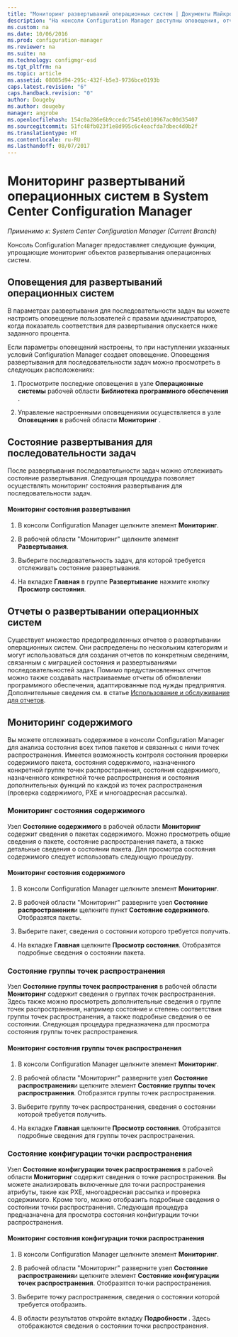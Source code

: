 ```yaml
---
title: "Мониторинг развертываний операционных систем | Документы Майкрософт"
description: "На консоли Configuration Manager доступны оповещения, отчеты и различные индикаторы состояния, упрощающие отслеживание объектов развертывания операционной системы."
ms.custom: na
ms.date: 10/06/2016
ms.prod: configuration-manager
ms.reviewer: na
ms.suite: na
ms.technology: configmgr-osd
ms.tgt_pltfrm: na
ms.topic: article
ms.assetid: 08085d94-295c-432f-b5e3-9736bce0193b
caps.latest.revision: "6"
caps.handback.revision: "0"
author: Dougeby
ms.author: dougeby
manager: angrobe
ms.openlocfilehash: 154c0a286e6b9ccedc7545eb010967ac00d35407
ms.sourcegitcommit: 51fc48fb023f1e8d995c6c4eacfda7dbec4d0b2f
ms.translationtype: HT
ms.contentlocale: ru-RU
ms.lasthandoff: 08/07/2017
---
```

# <a name="monitor-operating-system-deployments-in-system-center-configuration-manager"></a>Мониторинг развертываний операционных систем в System Center Configuration Manager

*Применимо к: System Center Configuration Manager (Current Branch)*

Консоль Configuration Manager предоставляет следующие функции, упрощающие мониторинг объектов развертывания операционных систем.  


##  <a name="BKMK_OSDAlerts"></a> Оповещения для развертываний операционных систем  
 В параметрах развертывания для последовательности задач вы можете настроить оповещение пользователей с правами администраторов, когда показатель соответствия для развертывания опускается ниже заданного процента.  

 Если параметры оповещений настроены, то при наступлении указанных условий Configuration Manager создает оповещение. Оповещения развертывания для последовательности задач можно просмотреть в следующих расположениях:  

1.  Просмотрите последние оповещения в узле **Операционные системы** рабочей области **Библиотека программного обеспечения** .  

2.  Управление настроенными оповещениями осуществляется в узле **Оповещения** в рабочей области **Мониторинг** .  

##  <a name="BKMK_TSDeployStatus"></a> Состояние развертывания для последовательности задач  
 После развертывания последовательности задач можно отслеживать состояние развертывания. Следующая процедура позволяет осуществлять мониторинг состояния развертывания для последовательности задач.  

#### <a name="to-monitor-deployment-status"></a>Мониторинг состояния развертывания  

1.  В консоли Configuration Manager щелкните элемент **Мониторинг**.  

2.  В рабочей области "Мониторинг" щелкните элемент **Развертывания**.  

3.  Выберите последовательность задач, для которой требуется отслеживать состояние развертывания.  

4.  На вкладке **Главная** в группе **Развертывание** нажмите кнопку **Просмотр состояния**.  

##  <a name="BKMK_TSReports"></a> Отчеты о развертывании операционных систем  
 Существует множество предопределенных отчетов о развертывании операционных систем. Они распределены по нескольким категориям и могут использоваться для создания отчетов по конкретным сведениям, связанным с миграцией состояния и развертываниями последовательностей задач. Помимо предустановленных отчетов можно также создавать настраиваемые отчеты об обновлении программного обеспечения, адаптированные под нужды предприятия. Дополнительные сведения см. в статье [Использование и обслуживание для отчетов](../../core/servers/manage/operations-and-maintenance-for-reporting.md).  

##  <a name="BKMK_MonitorContent"></a> Мониторинг содержимого  
 Вы можете отслеживать содержимое в консоли Configuration Manager для анализа состояния всех типов пакетов и связанных с ними точек распространения. Имеется возможность контроля состояния проверки содержимого пакета, состояния содержимого, назначенного конкретной группе точек распространения, состояния содержимого, назначенного конкретной точке распространения и состояния дополнительных функций по каждой из точек распространения (проверка содержимого, PXE и многоадресная рассылка).  

###  <a name="BKMK_ContentStatus"></a> Мониторинг состояния содержимого  
 Узел **Состояние содержимого** в рабочей области **Мониторинг** содержит сведения о пакетах содержимого. Можно просмотреть общие сведения о пакете, состояние распространения пакета, а также детальные сведения о состоянии пакета. Для просмотра состояния содержимого следует использовать следующую процедуру.  

#### <a name="to-monitor-content-status"></a>Мониторинг состояния содержимого  

1.  В консоли Configuration Manager щелкните элемент **Мониторинг**.  

2.  В рабочей области "Мониторинг" разверните узел **Состояние распространения**и щелкните пункт **Состояние содержимого**. Отобразятся пакеты.  

3.  Выберите пакет, сведения о состоянии которого требуется получить.  

4.  На вкладке **Главная** щелкните **Просмотр состояния**. Отобразятся подробные сведения о состоянии пакета.  

###  <a name="BKMK_DPGroupStatus"></a> Состояние группы точек распространения  
 Узел **Состояние группы точек распространения** в рабочей области **Мониторинг** содержит сведения о группах точек распространения. Здесь также можно просмотреть дополнительные сведения о группе точек распространения, например состояние и степень соответствия группы точек распространения, а также подробные сведения о ее состоянии. Следующая процедура предназначена для просмотра состояния группы точек распространения.  

#### <a name="to-monitor-distribution-point-group-status"></a>Мониторинг состояния группы точек распространения  

1.  В консоли Configuration Manager щелкните элемент **Мониторинг**.  

2.  В рабочей области "Мониторинг" разверните узел **Состояние распространения**и щелкните элемент **Состояние группы точек распространения**. Отобразятся группы точек распространения.  

3.  Выберите группу точек распространения, сведения о состоянии которой требуется получить.  

4.  На вкладке **Главная** щелкните **Просмотр состояния**. Отобразятся подробные сведения для группы точек распространения.  

###  <a name="BKMK_DPConfigStatus"></a> Состояние конфигурации точки распространения  
 Узел **Состояние конфигурации точек распространения** в рабочей области **Мониторинг** содержит сведения о точке распространения. Вы можете анализировать включенные для точки распространения атрибуты, такие как PXE, многоадресная рассылка и проверка содержимого. Кроме того, можно отобразить подробные сведения о состоянии точки распространения. Следующая процедура предназначена для просмотра состояния конфигурации точки распространения.  

#### <a name="to-monitor-distribution-point-configuration-status"></a>Мониторинг состояния конфигурации точки распространения  

1.  В консоли Configuration Manager щелкните элемент **Мониторинг**.  

2.  В рабочей области "Мониторинг" разверните узел **Состояние распространения**и щелкните элемент **Состояние конфигурации точек распространения**. Отобразятся точки распространения.  

3.  Выберите точку распространения, сведения о состоянии которой требуется отобразить.  

4.  В области результатов откройте вкладку **Подробности** . Здесь отображаются сведения о состоянии точки распространения.  
